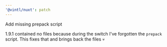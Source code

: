 ```yaml
---
'@vintl/nuxt': patch
---
```


Add missing prepack script

1.9.1 contained no files because during the switch I've forgotten the `prepack` script. This fixes that and brings back the files 💀
